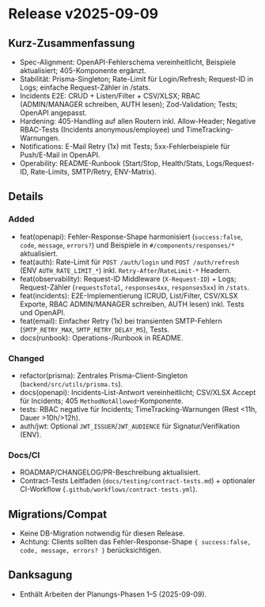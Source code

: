 # Release v2025-09-09

## Kurz-Zusammenfassung
- Spec-Alignment: OpenAPI-Fehlerschema vereinheitlicht, Beispiele aktualisiert; 405-Komponente ergänzt.
- Stabilität: Prisma-Singleton; Rate-Limit für Login/Refresh; Request-ID in Logs; einfache Request-Zähler in /stats.
- Incidents E2E: CRUD + Listen/Filter + CSV/XLSX; RBAC (ADMIN/MANAGER schreiben, AUTH lesen); Zod-Validation; Tests; OpenAPI angepasst.
- Hardening: 405-Handling auf allen Routern inkl. Allow-Header; Negative RBAC-Tests (Incidents anonymous/employee) und TimeTracking-Warnungen.
- Notifications: E-Mail Retry (1x) mit Tests; 5xx-Fehlerbeispiele für Push/E-Mail in OpenAPI.
- Operability: README-Runbook (Start/Stop, Health/Stats, Logs/Request-ID, Rate-Limits, SMTP/Retry, ENV-Matrix).

## Details
### Added
- feat(openapi): Fehler-Response-Shape harmonisiert (`success:false`, `code`, `message`, `errors?`) und Beispiele in `#/components/responses/*` aktualisiert.
- feat(auth): Rate-Limit für `POST /auth/login` und `POST /auth/refresh` (ENV `AUTH_RATE_LIMIT_*`) inkl. `Retry-After`/`RateLimit-*` Headern.
- feat(observability): Request-ID Middleware (`X-Request-ID`) + Logs; Request-Zähler (`requestsTotal`, `responses4xx`, `responses5xx`) in `/stats`.
- feat(incidents): E2E-Implementierung (CRUD, List/Filter, CSV/XLSX Exporte, RBAC ADMIN/MANAGER schreiben, AUTH lesen) inkl. Tests und OpenAPI.
- feat(email): Einfacher Retry (1x) bei transienten SMTP-Fehlern (`SMTP_RETRY_MAX`, `SMTP_RETRY_DELAY_MS`), Tests.
- docs(runbook): Operations-/Runbook in README.

### Changed
- refactor(prisma): Zentrales Prisma-Client-Singleton (`backend/src/utils/prisma.ts`).
- docs(openapi): Incidents-List-Antwort vereinheitlicht; CSV/XLSX Accept für Incidents; 405 `MethodNotAllowed`-Komponente.
- tests: RBAC negative für Incidents; TimeTracking-Warnungen (Rest <11h, Dauer >10h/>12h).
- auth/jwt: Optional `JWT_ISSUER`/`JWT_AUDIENCE` für Signatur/Verifikation (ENV).

### Docs/CI
- ROADMAP/CHANGELOG/PR-Beschreibung aktualisiert.
- Contract-Tests Leitfaden (`docs/testing/contract-tests.md`) + optionaler CI-Workflow (`.github/workflows/contract-tests.yml`).

## Migrations/Compat
- Keine DB-Migration notwendig für diesen Release.
- Achtung: Clients sollten das Fehler-Response-Shape `{ success:false, code, message, errors? }` berücksichtigen.

## Danksagung
- Enthält Arbeiten der Planungs-Phasen 1–5 (2025-09-09).

